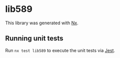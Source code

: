 # lib589

This library was generated with [Nx](https://nx.dev).

## Running unit tests

Run `nx test lib589` to execute the unit tests via [Jest](https://jestjs.io).
